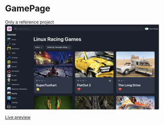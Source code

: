 # GamePage

Only a reference project
![preview](./src/assets/preview.png)

[Live preview](https://gamepage-eta.vercel.app)
